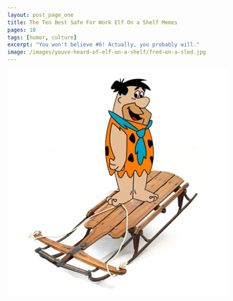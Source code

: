 ```yaml
---
layout: post_page_one
title: The Ten Best Safe For Work Elf On a Shelf Memes
pages: 10
tags: [humor, culture]
excerpt: "You won't believe #6! Actually, you probably will."
image: /images/youve-heard-of-elf-on-a-shelf/fred-on-a-sled.jpg
---
```


![Fred on a Sled](/images/youve-heard-of-elf-on-a-shelf/fred-on-a-sled.jpg)
